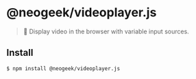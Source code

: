 # @neogeek/videoplayer.js

> 🎥 Display video in the browser with variable input sources.

## Install

```bash
$ npm install @neogeek/videoplayer.js
```
